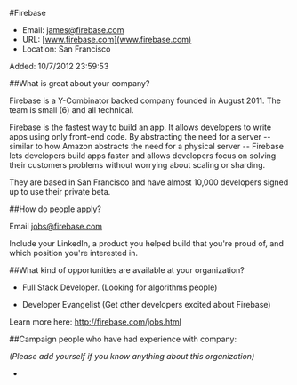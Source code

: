 
#Firebase

* Email: [james@firebase.com](mailto:james@firebase.com)
* URL: [www.firebase.com](www.firebase.com)
* Location: San Francisco

Added: 10/7/2012 23:59:53

##What is great about your company?

Firebase is a Y-Combinator backed company founded in August 2011. The team is small (6) and all technical. 



Firebase is the fastest way to build an app. It allows developers to write apps using only front-end code. By abstracting the need for a server -- similar to how Amazon abstracts the need for a physical server -- Firebase lets developers build apps faster and allows developers focus on solving their customers problems without worrying about scaling or sharding.



They are based in San Francisco and have almost 10,000 developers signed up to use their private beta.

##How do people apply?

Email jobs@firebase.com



Include your LinkedIn, a product you helped build that you're proud of, and which position you're interested in.

##What kind of opportunities are available at your organization?

- Full Stack Developer. (Looking for algorithms people)

- Developer Evangelist (Get other developers excited about Firebase)



Learn more here: http://firebase.com/jobs.html



##Campaign people who have had experience with company:

*(Please add yourself if you know anything about this organization)*

* 


    